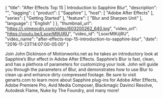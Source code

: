 {
  "title": "After Effects Top 15 | Introduction to Sapphire Blur",
  "description": "",
  "tagging": {
    "product": [
      "Sapphire"
    ],
    "host": [
      "Adobe After Effects"
    ],
    "series": [
      "Getting Started"
    ],
    "feature": [
      "Blur and Sharpen Unit"
    ],
    "language": [
      "English"
    ]
  },
  "thumbnail_url": "https://i.vimeocdn.com/video/603200262_640.jpg",
  "video_url": "https://youtu.be/LsoxrM9UjRU",
  "video_id": "LsoxrM9UjRU",
  "video_name": "after-effects-top-15-introduction-to-sapphire-blur",
  "date": "2016-11-23T14:07:00-05:00"
}

Join John Dickinson of Motionworks.net as he takes an introductory look at
Sapphire’s Blur effect in Adobe After Effects. Sapphire’s Blur is fast, clean,
and has a plethora of parameters for customizing your look. John will guide
you through the parameters of Blur, and demonstrates how to use Blur to clean
up and enhance dirty compressed footage. Be sure to visit genarts.com to learn
more about Sapphire plug-ins for Adobe After Effects, Adobe Premiere Pro, Avid
Media Composer, Blackmagic Davinci Resolve, Autodesk Flame, Nuke by The
Foundry, and many more!
